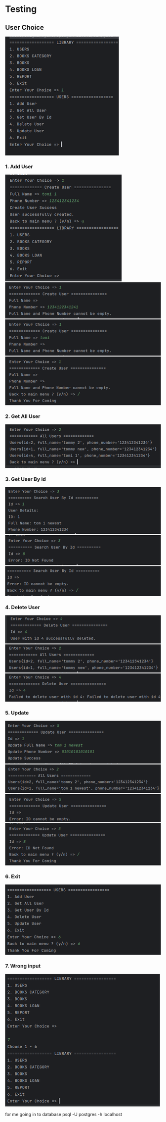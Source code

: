 # Testing
## User Choice
![img.png](img.png)
### 1. Add User
![img_1.png](img_1.png)
![img_7.png](img_7.png)
![img_8.png](img_8.png)
![img_10.png](img_10.png)
### 2. Get All User
![img_2.png](img_2.png)
### 3. Get User By id
![img_15.png](img_15.png)
![img_16.png](img_16.png)
![img_17.png](img_17.png)
### 4. Delete User
![img_4.png](img_4.png)
![img_5.png](img_5.png)
![img_6.png](img_6.png)
### 5. Update
![img_13.png](img_13.png)
![img_14.png](img_14.png)
![img_11.png](img_11.png)
![img_12.png](img_12.png)
### 6. Exit
![img_18.png](img_18.png)
### 7. Wrong input
![img_19.png](img_19.png)


for me
going in to database
psql -U postgres -h localhost


